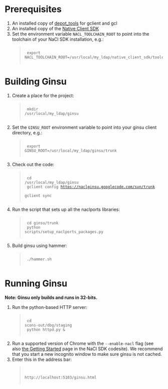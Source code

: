 # Prerequisites #

  1. An installed copy of [depot\_tools](http://dev.chromium.org/developers/how-tos/depottools) for gclient and gcl
  1. An installed copy of the [Native Client SDK](http://code.google.com/p/nativeclient-sdk/)
  1. Set the environment variable `NACL_TOOLCHAIN_ROOT` to point into the toolchain of your NaCl SDK installation, e.g.:<blockquote><pre><code><br>
export NACL_TOOLCHAIN_ROOT=/usr/local/my_ldap/native_client_sdk/toolchain/mac_x86<br>
</code></pre></blockquote>

# Building Ginsu #

  1. Create a place for the project:<blockquote><pre><code><br>
mkdir /usr/local/my_ldap/ginsu<br>
</code></pre></blockquote>
  1. Set the `GINSU_ROOT` environment variable to point into your ginsu client directory, e.g.:<blockquote><pre><code><br>
export GINSU_ROOT=/usr/local/my_ldap/ginsu/trunk<br>
</code></pre></blockquote>
  1. Check out the code:<blockquote><pre><code><br>
cd /usr/local/my_ldap/ginsu<br>
gclient config https://naclginsu.googlecode.com/svn/trunk<br>
gclient sync<br>
</code></pre></blockquote>
  1. Run the script that sets up all the naclports libraries:<blockquote><pre><code><br>
cd ginsu/trunk<br>
python scripts/setup_naclports_packages.py<br>
</code></pre></blockquote>
  1. Build ginsu using hammer:<blockquote><pre><code><br>
./hammer.sh<br>
</code></pre></blockquote>

# Running Ginsu #

**Note: Ginsu only builds and runs in 32-bits.**

  1. Run the python-based HTTP server:<blockquote><pre><code><br>
cd scons-out/dbg/staging<br>
python httpd.py &amp;<br>
</code></pre></blockquote>
  1. Run a supported version of Chrome with the `--enable-nacl` flag (see also [the Getting Started](http://code.google.com/p/nativeclient-sdk/wiki/HowTo_GetStarted) page in the NaCl SDK codesite).  We recommend that you start a new incognito window to make sure ginsu is not cached.
  1. Enter this in the address bar:<blockquote><pre><code><br>
http://localhost:5103/ginsu.html<br>
</code></pre></blockquote>